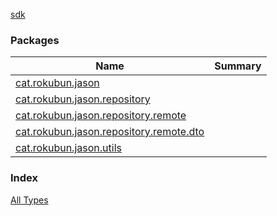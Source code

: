 [sdk](./index.md)

### Packages

| Name | Summary |
|---|---|
| [cat.rokubun.jason](cat.rokubun.jason/index.md) |  |
| [cat.rokubun.jason.repository](cat.rokubun.jason.repository/index.md) |  |
| [cat.rokubun.jason.repository.remote](cat.rokubun.jason.repository.remote/index.md) |  |
| [cat.rokubun.jason.repository.remote.dto](cat.rokubun.jason.repository.remote.dto/index.md) |  |
| [cat.rokubun.jason.utils](cat.rokubun.jason.utils/index.md) |  |

### Index

[All Types](alltypes/index.md)
